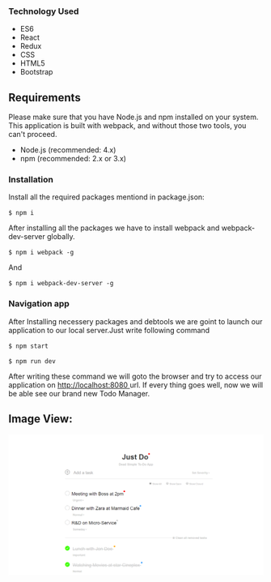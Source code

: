 ### Technology Used

* ES6
* React
* Redux
* CSS
* HTML5
* Bootstrap

## Requirements

Please make sure that you have Node.js and npm installed on your system. This
application is built with webpack, and without those two tools, you can't proceed.

- Node.js (recommended: 4.x)
- npm (recommended: 2.x or 3.x)

### Installation

Install all the required packages mentiond in package.json:

```ssh
$ npm i

```

After installing all the packages we have to install webpack and webpack-dev-server globally.

```ssh
$ npm i webpack -g

```
And

```ssh
$ npm i webpack-dev-server -g

```

### Navigation app

After Installing necessery packages and debtools we are goint to launch our application to our local server.Just write following command

```ssh
$ npm start

```
```ssh
$ npm run dev

```
After writing these command we will goto the browser and try to access our
application on [http://localhost:8080 ](http://localhost:8080) url.
If every thing goes well, now we will be able see our brand new Todo Manager.

## Image View:
![Smart-ToDo](https://raw.githubusercontent.com/rbrahul/smart-ToDo/master/Screen%20Shot%20React%20Redux%20Todo%20Manager.png)
